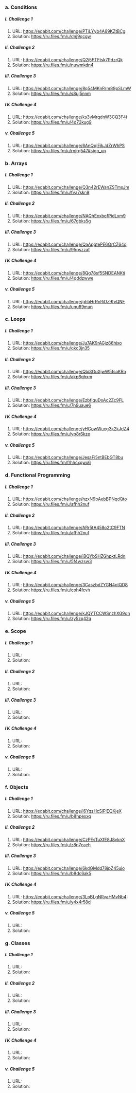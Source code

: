 ### a. Conditions  
##### I. Challenge 1
1. URL: https://edabit.com/challenge/PTiLYyb4A69KZtBCg
2. Solution: https://ru.files.fm/u/dnj9qcgw
##### II. Challenge 2 
1. URL: https://edabit.com/challenge/Q2j5FTFtsk7PdzrQk
2. Solution: https://ru.files.fm/u/nuwmkdn4
##### III. Challenge 3
1. URL: https://edabit.com/challenge/8q54MKnRrm89pSLmW
2. Solution: https://ru.files.fm/u/s8uj5nnm
##### IV. Challenge 4
1. URL: https://edabit.com/challenge/ks3vMrqdnW3CQ3F4i
2. Solution: https://ru.files.fm/u/4d73kug9
##### v. Challenge 5
1. URL: https://edabit.com/challenge/6AnQqiEjkJdZrWhPS
2. Solution: https://ru.files.fm/u/rnjrq547#sign_up
### b. Arrays
##### I. Challenge 1
1. URL: https://edabit.com/challenge/Q3n42rEWanZSTmsJm
2. Solution: https://ru.files.fm/u/fva7skn8
##### II. Challenge 2
1. URL: https://edabit.com/challenge/NAQhEoxbofPidLxm9
2. Solution:  https://ru.files.fm/u/67gbks5g
##### III. Challenge 3
1. URL: https://edabit.com/challenge/QaApgtePE6QrCZ64o
2. Solution: https://ru.files.fm/u/95pszzaf
##### IV. Challenge 4
1. URL: https://edabit.com/challenge/8Qg78sf5SNDEANKti
2. Solution: https://ru.files.fm/u/4qddzwwe
##### v. Challenge 5
1. URL: https://edabit.com/challenge/ghbHrRnRiDz9fvQNF
2. Solution: https://ru.files.fm/u/unu89mun
### c. Loops
##### I. Challenge 1
1. URL: https://edabit.com/challenge/Ju7AK9rAGjz86hjxo
2. Solution: https://ru.files.fm/u/qkc3jn35
##### II. Challenge 2
1. URL: https://edabit.com/challenge/Qbi3GuXjwW5fsoKRn
2. Solution: https://ru.files.fm/u/akp6qhxm
##### III. Challenge 3
1. URL: https://edabit.com/challenge/EzbfiquDoAc2Zc9FL
2. Solution: https://ru.files.fm/u/7n9uaue6
##### IV. Challenge 4
1. URL: https://edabit.com/challenge/yHGowWucg3k2kJdZ4
2. Solution: https://ru.files.fm/u/yp8r6kze
##### v. Challenge 5
1. URL: https://edabit.com/challenge/JesaFi5ntBEbGT8bu
2. Solution: https://ru.files.fm/f/hhcxgwx6
### d. Functional Programming
##### I. Challenge 1
1. URL: https://edabit.com/challenge/hzxN9bAebBPNqdQto
2. Solution:  https://ru.files.fm/u/afhh2nuf
##### II. Challenge 2
1. URL: https://edabit.com/challenge/ARr5tA458o2tC9FTN
2. Solution: https://ru.files.fm/u/afhh2nuf
##### III. Challenge 3
1. URL: https://edabit.com/challenge/iBQYbSHZGhpktLRdn
2. Solution: https://ru.files.fm/u/5f4wzsw3
##### IV. Challenge 4
1. URL: https://edabit.com/challenge/3CaszbdZYGN4otQD8
2. Solution: https://ru.files.fm/u/cph4fcvh
##### v. Challenge 5
1. URL: https://edabit.com/challenge/kJQYTCCWSnzhXG9dn
2. Solution: https://ru.files.fm/u/zy5zq42q
### e. Scope
##### I. Challenge 1
1. URL: 
2. Solution:
##### II. Challenge 2
1. URL:
2. Solution:
##### III. Challenge 3
1. URL:
2. Solution:
##### IV. Challenge 4
1. URL:
2. Solution:
##### v. Challenge 5
1. URL:
2. Solution:
### f. Objects
##### I. Challenge 1
1. URL: https://edabit.com/challenge/i6YqzHcSiPiEQKjeX
2. Solution:  https://ru.files.fm/u/b8hpexxq
##### II. Challenge 2
1. URL: https://edabit.com/challenge/CzPEsTuXfE8J8vknX
2. Solution: https://ru.files.fm/u/z8n7caeh
##### III. Challenge 3
1. URL: https://edabit.com/challenge/6kdGMdd78jpZ45ujo
2. Solution: https://ru.files.fm/u/b8dc6ak5
##### IV. Challenge 4
1. URL: https://edabit.com/challenge/3LpBLgNRyaHMvNb4j
2. Solution: https://ru.files.fm/u/y4x4r58d
##### v. Challenge 5
1. URL: 
2. Solution: 
### g. Classes
##### I. Challenge 1
1. URL: 
2. Solution:
##### II. Challenge 2
1. URL:
2. Solution:
##### III. Challenge 3
1. URL:
2. Solution:
##### IV. Challenge 4
1. URL:
2. Solution:
##### v. Challenge 5
1. URL:
2. Solution:
